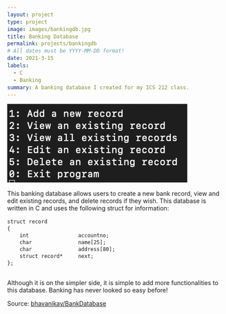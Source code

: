 ```yaml
---
layout: project
type: project
image: images/bankingdb.jpg
title: Banking Database
permalink: projects/bankingdb
# All dates must be YYYY-MM-DD format!
date: 2021-3-15
labels:
  - C
  - Banking
summary: A banking database I created for my ICS 212 class.
---
```


<img class="ui medium right floated rounded image" src="../images/bankingdb.png">

This banking database allows users to create a new bank record, view  and edit existing records, and delete records if they wish. This database is written in C and uses the following struct for information:



```
struct record
{
    int                accountno;
    char               name[25];
    char               address[80];
    struct record*     next;
};
    
```

Although it is on the simpler side, it is simple to add more functionalities to this database. Banking has never looked so easy before!

Source: <a href="https://github.com/bhavanikay/BankDatabase"><i class="large github icon"></i>bhavanikay/BankDatabase</a>



